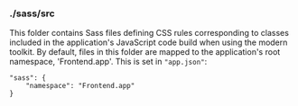 ### ./sass/src

This folder contains Sass files defining CSS rules corresponding to classes
included in the application's JavaScript code build when using the modern toolkit.
By default, files in this folder are mapped to the application's root namespace, 'Frontend.app'.
This is set in `"app.json"`:

    "sass": {
        "namespace": "Frontend.app"
    }